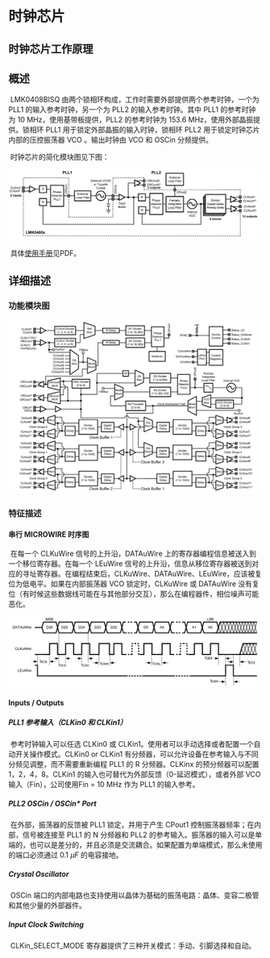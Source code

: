# 时钟芯片

## 时钟芯片工作原理

## 概述

​	LMK0408BISQ 由两个锁相环构成，工作时需要外部提供两个参考时钟，一个为 PLL1 的输入参考时钟，另一个为 PLL2 的输入参考时钟。其中 PLL1 的参考时钟为 10 MHz，使用基带板提供，PLL2 的参考时钟为 153.6 MHz，使用外部晶振提供。锁相环 PLL1 用于锁定外部晶振的输入时钟，锁相环 PLL2 用于锁定时钟芯片内部的压控振荡器 VCO 。输出时钟由 VCO 和 OSCin 分频提供。

​	时钟芯片的简化模块图见下图：

![LMK04800_Dual-PLL](./assets/LMK04800_Dual-PLL.jpg)

​	具体[使用手册](./assets/LMK0480x.pdf)见PDF。

## 详细描述

### 功能模块图

![LMK04800_Block](./assets/LMK04800_Block.jpg)

### 特征描述

#### 串行 MICROWIRE 时序图

​	在每一个 CLKuWire 信号的上升沿，DATAuWire 上的寄存器编程信息被送入到一个移位寄存器。在每一个 LEuWire 信号的上升沿，信息从移位寄存器被送到对应的寻址寄存器。在编程结束后，CLKuWire、DATAuWire、LEuWire，应该被复位为低电平。如果在内部振荡器 VCO 锁定时，CLKuWire 或 DATAuWire 没有复位（有时候这些数据线可能在与其他部分交互），那么在编程器件，相位噪声可能恶化。

![LMK04800_Serial_MICROWIRE_Timing_Diagram](./assets/LMK04800_Serial_MICROWIRE_Timing_Diagram.jpg)

#### Inputs / Outputs

##### PLL1 参考输入（CLKin0 和 CLKin1）

​	参考时钟输入可以任选 CLKin0 或 CLKin1。使用者可以手动选择或者配置一个自动开关操作模式。CLKin0 or CLKin1 有分频器，可以允许设备在参考输入与不同分频见调整，而不需要重新编程 PLL1 的 R 分频器。CLKinx 的预分频器可以配置1，2，4，8。CLKin1 的输入也可替代为外部反馈（0-延迟模式），或者外部 VCO 输入（Fin），公司使用Fin = 10 MHz 作为 PLL1 的输入参考。

##### PLL2 OSCin / OSCin* Port

​	在外部，振荡器的反馈被 PLL1 锁定，并用于产生 CPout1 控制振荡器频率；在内部，信号被连接至 PLL1 的 N 分频器和 PLL2 的参考输入。振荡器的输入可以是单端的，也可以是差分的，并且必须是交流耦合。如果配置为单端模式，那么未使用的端口必须通过 0.1 $\mu F$ 的电容接地。

##### Crystal Oscillator

​	OSCin 端口的内部电路也支持使用以晶体为基础的振荡电路：晶体、变容二极管和其他少量的外部器件。

##### Input Clock Switching

​	CLKin_SELECT_MODE 寄存器提供了三种开关模式：手动、引脚选择和自动。



























